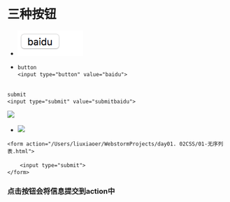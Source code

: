 # 三种按钮

* ![](/assets/btnInout.png)
* ```
  button
  <input type="button" value="baidu">


  ```

```
submit
<input type="submit" value="submitbaidu">
```

![](/assets/submitBtn.png)



* ![](/assets/submitDEMO2.png)

```
<form action="/Users/liuxiaoer/WebstormProjects/day01. 02CSS/01-无序列表.html">

    <input type="submit">
</form>
```

### 点击按钮会将信息提交到action中



